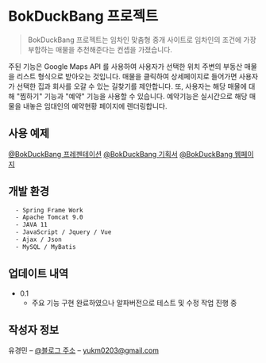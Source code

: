 
# BokDuckBang 프로젝트
> BokDuckBang 프로젝트는 임차인 맞춤형 중개 사이트로 임차인의 조건에 가장 부합하는 매물을 추천해준다는 컨셉을 가졌습니다.

주된 기능은 Google Maps API 를 사용하여 사용자가 선택한 위치 주변의 부동산 매물을 리스트 형식으로 받아오는 것입니다. 매물을 클릭하여 상세페이지로 들어가면 사용자가 선택한 집과 회사를 오갈 수 있는 길찾기를 제안합니다. 또, 사용자는 해당 매물에 대해 "찜하기" 기능과 "예약" 기능을 사용할 수 있습니다. 예약기능은 실시간으로 해당 매물을 내놓은 임대인의 예약현황 페이지에 렌더링합니다. 


## 사용 예제

[@BokDuckBang 프레젠테이션](https://drive.google.com/file/d/14FnYIx5zug9r544cVBpjtA6hRa9qhlRp/view?usp=sharing)
[@BokDuckBang 기획서](https://drive.google.com/file/d/1BRoAc1zCcn4lyLdS3CQ5mWrhgNsVw7Lv/view?usp=sharing)
[@BokDuckBang 웹페이지](http://dbkm0203.cafe24.com/)

## 개발 환경

```sh
  - Spring Frame Work
  - Apache Tomcat 9.0
  - JAVA 11 
  - JavaScript / Jquery / Vue
  - Ajax / Json
  - MySQL / MyBatis
```

## 업데이트 내역

* 0.1
    * 주요 기능 구현 완료하였으나 알파버전으로 테스트 및 수정 작업 진행 중

## 작성자 정보

유경민 – [@블로그 주소](https://tenball-blog.tistory.com/) – yukm0203@gmail.com
